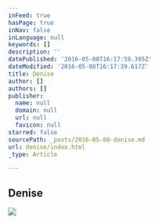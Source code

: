 ```yaml
---
inFeed: true
hasPage: true
inNav: false
inLanguage: null
keywords: []
description: ''
datePublished: '2016-05-08T16:17:59.395Z'
dateModified: '2016-05-08T16:17:39.617Z'
title: Denise
author: []
authors: []
publisher:
  name: null
  domain: null
  url: null
  favicon: null
starred: false
sourcePath: _posts/2016-05-08-denise.md
url: denise/index.html
_type: Article

---
```

## Denise
![](https://the-grid-user-content.s3-us-west-2.amazonaws.com/deeeb558-928b-42e2-86ff-60a1544e3da0.jpg)